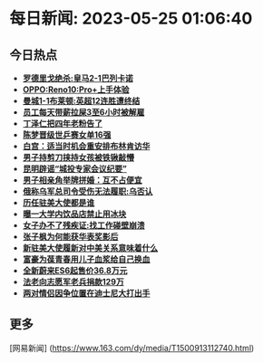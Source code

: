 
# 每日新闻: 2023-05-25 01:06:40
## 今日热点

- **[罗德里戈绝杀:皇马2-1巴列卡诺](https://www.163.com/search?keyword=%E7%BD%97%E5%BE%B7%E9%87%8C%E6%88%88%E7%BB%9D%E6%9D%80+%E7%9A%87%E9%A9%AC2-1%E5%B7%B4%E5%88%97%E5%8D%A1%E8%AF%BA)**
- **[OPPO:Reno10:Pro+上手体验](https://www.163.com/search?keyword=OPPO+Reno10+Pro%2B%E4%B8%8A%E6%89%8B%E4%BD%93%E9%AA%8C)**
- **[曼城1-1布莱顿:英超12连胜遭终结](https://www.163.com/search?keyword=%E6%9B%BC%E5%9F%8E1-1%E5%B8%83%E8%8E%B1%E9%A1%BF+%E8%8B%B1%E8%B6%8512%E8%BF%9E%E8%83%9C%E9%81%AD%E7%BB%88%E7%BB%93)**
- **[员工每天带薪拉屎3至6小时被解雇](https://www.163.com/search?keyword=%E5%91%98%E5%B7%A5%E6%AF%8F%E5%A4%A9%E5%B8%A6%E8%96%AA%E6%8B%89%E5%B1%8E3%E8%87%B36%E5%B0%8F%E6%97%B6%E8%A2%AB%E8%A7%A3%E9%9B%87)**
- **[丁泽仁把四年老粉告了](https://www.163.com/search?keyword=%E4%B8%81%E6%B3%BD%E4%BB%81%E6%8A%8A%E5%9B%9B%E5%B9%B4%E8%80%81%E7%B2%89%E5%91%8A%E4%BA%86)**
- **[陈梦晋级世乒赛女单16强](https://www.163.com/search?keyword=%E9%99%88%E6%A2%A6%E6%99%8B%E7%BA%A7%E4%B8%96%E4%B9%92%E8%B5%9B%E5%A5%B3%E5%8D%9516%E5%BC%BA)**
- **[白宫：适当时机会重安排布林肯访华](https://www.163.com/search?keyword=%E7%99%BD%E5%AE%AB%EF%BC%9A%E9%80%82%E5%BD%93%E6%97%B6%E6%9C%BA%E4%BC%9A%E9%87%8D%E5%AE%89%E6%8E%92%E5%B8%83%E6%9E%97%E8%82%AF%E8%AE%BF%E5%8D%8E)**
- **[男子持剪刀挟持女孩被铁锹敲懵](https://www.163.com/search?keyword=%E7%94%B7%E5%AD%90%E6%8C%81%E5%89%AA%E5%88%80%E6%8C%9F%E6%8C%81%E5%A5%B3%E5%AD%A9%E8%A2%AB%E9%93%81%E9%94%B9%E6%95%B2%E6%87%B5)**
- **[昆明辟谣“城投专家会议纪要”](https://www.163.com/search?keyword=%E6%98%86%E6%98%8E%E8%BE%9F%E8%B0%A3%E2%80%9C%E5%9F%8E%E6%8A%95%E4%B8%93%E5%AE%B6%E4%BC%9A%E8%AE%AE%E7%BA%AA%E8%A6%81%E2%80%9D)**
- **[男子相亲角举牌拼婚：互不占便宜](https://www.163.com/search?keyword=%E7%94%B7%E5%AD%90%E7%9B%B8%E4%BA%B2%E8%A7%92%E4%B8%BE%E7%89%8C%E6%8B%BC%E5%A9%9A%EF%BC%9A%E4%BA%92%E4%B8%8D%E5%8D%A0%E4%BE%BF%E5%AE%9C)**
- **[俄称乌军总司令受伤无法履职:乌否认](https://www.163.com/search?keyword=%E4%BF%84%E7%A7%B0%E4%B9%8C%E5%86%9B%E6%80%BB%E5%8F%B8%E4%BB%A4%E5%8F%97%E4%BC%A4%E6%97%A0%E6%B3%95%E5%B1%A5%E8%81%8C+%E4%B9%8C%E5%90%A6%E8%AE%A4)**
- **[历任驻美大使都是谁](https://www.163.com/search?keyword=%E5%8E%86%E4%BB%BB%E9%A9%BB%E7%BE%8E%E5%A4%A7%E4%BD%BF%E9%83%BD%E6%98%AF%E8%B0%81)**
- **[曝一大学内饮品店禁止用冰块](https://www.163.com/search?keyword=%E6%9B%9D%E4%B8%80%E5%A4%A7%E5%AD%A6%E5%86%85%E9%A5%AE%E5%93%81%E5%BA%97%E7%A6%81%E6%AD%A2%E7%94%A8%E5%86%B0%E5%9D%97)**
- **[女子办不了残疾证:找工作碰壁崩溃](https://www.163.com/search?keyword=%E5%A5%B3%E5%AD%90%E5%8A%9E%E4%B8%8D%E4%BA%86%E6%AE%8B%E7%96%BE%E8%AF%81+%E6%89%BE%E5%B7%A5%E4%BD%9C%E7%A2%B0%E5%A3%81%E5%B4%A9%E6%BA%83)**
- **[张子枫为何能获华表奖影后](https://www.163.com/search?keyword=%E5%BC%A0%E5%AD%90%E6%9E%AB%E4%B8%BA%E4%BD%95%E8%83%BD%E8%8E%B7%E5%8D%8E%E8%A1%A8%E5%A5%96%E5%BD%B1%E5%90%8E)**
- **[新驻美大使履新对中美关系意味着什么](https://www.163.com/search?keyword=%E6%96%B0%E9%A9%BB%E7%BE%8E%E5%A4%A7%E4%BD%BF%E5%B1%A5%E6%96%B0%E5%AF%B9%E4%B8%AD%E7%BE%8E%E5%85%B3%E7%B3%BB%E6%84%8F%E5%91%B3%E7%9D%80%E4%BB%80%E4%B9%88)**
- **[富豪为葆青春用儿子血浆给自己换血](https://www.163.com/search?keyword=%E5%AF%8C%E8%B1%AA%E4%B8%BA%E8%91%86%E9%9D%92%E6%98%A5%E7%94%A8%E5%84%BF%E5%AD%90%E8%A1%80%E6%B5%86%E7%BB%99%E8%87%AA%E5%B7%B1%E6%8D%A2%E8%A1%80)**
- **[全新蔚来ES6起售价36.8万元](https://www.163.com/search?keyword=%E5%85%A8%E6%96%B0%E8%94%9A%E6%9D%A5ES6%E8%B5%B7%E5%94%AE%E4%BB%B736.8%E4%B8%87%E5%85%83)**
- **[法老向志愿军老兵捐款129万](https://www.163.com/search?keyword=%E6%B3%95%E8%80%81%E5%90%91%E5%BF%97%E6%84%BF%E5%86%9B%E8%80%81%E5%85%B5%E6%8D%90%E6%AC%BE129%E4%B8%87)**
- **[两对情侣因争位置在迪士尼大打出手](https://www.163.com/search?keyword=%E4%B8%A4%E5%AF%B9%E6%83%85%E4%BE%A3%E5%9B%A0%E4%BA%89%E4%BD%8D%E7%BD%AE%E5%9C%A8%E8%BF%AA%E5%A3%AB%E5%B0%BC%E5%A4%A7%E6%89%93%E5%87%BA%E6%89%8B)**

## 更多
[网易新闻] (https://www.163.com/dy/media/T1500913112740.html)
